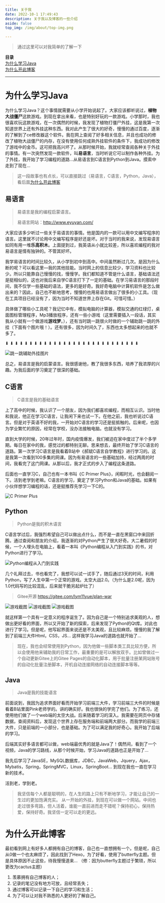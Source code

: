 ```yaml
---
title: 关于我
date: 2022-10-1 17:49:43 
description: 关于我以及博客的一些介绍
aside: false
top_img: /img/about/top-img.png

---
```


> 通过这里可以对我简单的了解一下

**目录**<br>
<a href="#why-study-java">为什么学习Java</a><br>
<a href="#why-open-blog">为什么开此博客</a>

*****************************************************

<p id="why-study-java"></p>

# 为什么学习Java

为什么学习Java？这个事情就需要从小学开始说起了。大家应该都听说过，**植物大战僵尸**这款游戏。到现在拿出来看，也是特别好玩的一款游戏。小学那时，我也很喜欢玩这款游戏，在一次偶然的时候，我发现了植物打僵尸外挂，这是我第一次知道世界上还有外挂这种东西。我对此产生了很大的好奇，慢慢的通过百度，逐渐的了解到了ce修改器这个软件。我在网上查阅了好多相关信息，并且也成功的修改了植物大战僵尸的内存，在没有使用任何成熟外挂软件的条件下，我成功的修改了游戏中的金币。这可把我高兴坏了。从那时候开始，我就经常查阅各种关于外挂的事情。有一次突然发现一款软件，叫**易语言**，当时听说它可以制作各种外挂。为了外挂，我开始了学习编程的道路...从易语言到C语言到Python到Java。摸索中走到了现在...

> 这一段故事也有点长，可以直接跳过（易语言，C语言，Python，Java），看后面<a href="#why-open-blog">为什么开此博客</a>

## 易语言

> 易语言是我的编程启蒙语言。
>
> 易语言网站：http://www.eyuyan.com/

大家应该多少听过一些关于易语言的事情。他是国内的一款可以用中文编写程序的语言。这里就不讨论用中文编写程序是好还是坏。对于当时的我来说，发现易语言如同有用一堆**乐高积木**。上面提到过，我英语从小就比较差，所以喜欢编程的我对易语言是情有独钟的。不管其好坏。

我学易语言的时间比较久，从小学到初中到高中。中间虽然断过几次。是因为什么断的呢？可以看这里—我的其他技能。当时网上的信息比较少，学习资料也比较少。所以只能靠自己慢慢的找，慢慢学。我们都知道不管是什么语言，基础语法还是挺相似的，这也对我后来自学C语言打下了一定的基础。在学习易语言的那段时间，我不仅学一些基础的语法，更多的是好奇。我好奇电脑中计算机软件是怎么做出来的？因此，自己也不断地思考，慢慢的也用易语言做出了很多的小工具。（现在工具项目已经没有了，因为当时不知道世界上存在Git。可惜可惜。）

具体做了哪些小工具呢？我记忆中有，模拟电脑的计算器，模拟交通的红绿灯，桌面图标管理程序，Mp3播放程序，还有一些小游戏（这里需要插入一段话，其实我从小就有一个做游戏**游戏梦**。），还有当时跳一跳很火时做的一个辅助跳一跳的外挂（下面有个图片哦！）。还有很多，因为时间久了，东西也太多想起来的也就不多了。

⬇   ⬇   ⬇   ⬇   ⬇   ⬇   ⬇   ⬇   ⬇   ⬇   ⬇   ⬇   ⬇   ⬇   ⬇   ⬇   ⬇   ⬇   ⬇   ⬇   ⬇   ⬇   ⬇   ⬇   ⬇   ⬇   ⬇   ⬇

![跳一跳辅助外挂图片](https://img.yublog.top/firm-img/202212281127284.jpg)

总之，易语言是我的启蒙语言。我很感谢他，教了我很多东西，培养了我浓厚的兴趣。为我后面的学习奠定了很深的基础。

## C语言

> C语言是我的基础语言

上了高中的时候，我认识了一个朋友，因为我们都喜欢编程，而相互认识。当时他和我说，他正在学习C语言，让我闲下来也试一下。在他之前，我也听说过C语言。但是对于英语不好的我，一开始对C语言的学习还是挺抵触的。后来呢，也因为学业繁忙的原因，经常在学校，没办法接触电脑。也就没有学习。

直到大学的时候，20年过年时，国内疫情爆发，我们被迫在家中度过了半个多学期。每日在家中的我，感觉过的都特别无聊。思来想去，最终开始了学习C语言的道路。第一次学习C语言是我看着B站中《郝斌C语言自学教程》进行学习的。这是我第一次看到100多集的网课。因为有易语言的一些基础加持，经过两周的时间，我看完了这门网课。从那以后，我才正式的步入了编程这条道路。

后面也一直学习C，自己也有一本书叫《C Primer Plus》，闲暇时光，也会翻阅一下。活到老学到老嘛。C语言的学习，奠定了学习Python和Java的基础。如果有小伙伴想学习编程的话，还是挺推荐先学习一下C的。

![C Primer Plus](https://img.yublog.top/firm-img/202212281127946.jpg)

## Python

> Python是我的积木语言

C语言学过后，我强烈希望自己可以做出点什么，而不是一直在黑窗口中来回折腾。通过查阅和朋友的介绍，我逐渐的对Python产生了很大好奇。大二暑假的时候，一个人埋头在电脑上，看着一本叫《Python编程从入门到实践》的书，对Python进行了学习。

![Python编程从入门到实践](https://img.yublog.top/firm-img/202212281128576.jpg)

几个礼拜过去，书也看完了，我想可以试一试手了，随后通过3天的时间，利用Python，写了人生中第一个正常的游戏。太空大战2.0。（为什么是2.0呢，因为1.0代码写的比较混乱，后来就干脆另起炉灶了）

> Gitee开源 https://gitee.com/lym11yue/plan-war

![游戏截图](https://img.yublog.top/firm-img/202212281128898.jpg)
![游戏截图](https://img.yublog.top/firm-img/202212281129872.jpg)
![游戏截图](https://img.yublog.top/firm-img/202212281129084.jpg)

就这样第一个具有一定意义的程序诞生了。因为自己是一个特别追求美观的人，想做出更好看的界面，所以又开始了新的探索，后来发现了Python的Qt库。对此也进行了学习。但是呢，他写起界面来说还是不太美观，且比较麻烦。慢慢的我了解到了前端三大件Html，CSS，JS... 这样我学习Java的道路也就开始了...

> 现在，我也会经常使用到Python，因为他做一些脚本类工具比较方便，所以会使用他来辅助我的日常工作，最重要的是可以解放双手。比如曾做过一个自动更新Gitee上的Gitee Pages的自动化脚本，用于批量注册某网站账号的自动化批量注册脚本，开机自动连接网络的自动连接脚本等等。

## Java

> Java是我的技能语言

前面说到，我因为追求界面好看而开始学习前端三大件，学习前端三大件的时候是看着B站里面Pink老师学的。讲的确实好。我也很快的学完了他们。为了练习，还使用他们做了一个web端的太空大战。后来随着学习的深入。我需要在网页中存储数据，查阅资料后，发现这个世界上存在服务端和前端两大部分。而我学的前端三大件，只是前端的一小部分，也是基础。为了可以满足我的好奇心。我开始了后端的学习。

后端其实好多语言都可以做，web端最优秀的就是Java了！偶然间，看到了一个视频，Java的学习路线，从那个时候开始，学习Java的道路也正是开始了...

我先后学习了JavaSE，MySQL数据库，JDBC，JavaWeb，Jquery，Ajax，Mybatis，Spring，SpringMVC，Linux，SpringBoot... 到现在我也一直在学习新的技术。

活到老，学到老。

> 我坚信每个人都是聪明的，在人生的路上只有不断地学习，才能让自己的一生过的更加饱满充实。
> 从一开始的外挂，到现在可以做一个网站。中间也走过很多弯路，但人活着，谁能一直前进而走不错呢？保持初心，保持热爱，保持好奇。我坚信一定可以走的更远。

<p id="why-open-blog"></p>

# 为什么开此博客

最初看到网上有好多人都拥有自己的博客，自己也一直想拥有一个。但是呢，自己从0做一个也太麻烦了，因此找到了Hexo，为了好看，使用了butterfly主题。但是具体原因不止这些，待我慢慢道来...
（修：因为butterfly主题过于繁琐，所以更改为cactus主题）
1. 羡慕拥有自己博客的人；
2. 记录的笔记没有地方可放，且经常丢失；
3. 通过博客可以记录一下自己的学习和生活；
4. 为了可以让对我不熟悉的人更好的了解自己。
